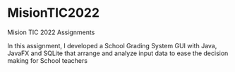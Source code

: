 # MisionTIC2022
Mision TIC 2022 Assignments

In this assignment, I developed a School Grading System GUI with Java, JavaFX and SQLite that arrange and analyze input data to ease the decision making for School teachers
